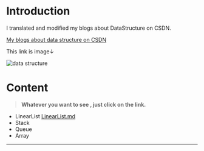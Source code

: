 # Introduction
I translated and modified my blogs about DataStructure on CSDN.

<!-- LINK TO MY BLOGS ON CSDN -->
[My blogs about data structure on CSDN](http://t.csdn.cn/cVMzm)

<!-- Image of data structure -->
This link is image↓


![data structure](https://gimg2.baidu.com/image_search/src=http%3A%2F%2Fenginclub.ru%2Fwp-content%2Fuploads%2F2017%2F12%2Fneural-network.jpg&refer=http%3A%2F%2Fenginclub.ru&app=2002&size=f9999,10000&q=a80&n=0&g=0n&fmt=auto?sec=1651851198&t=cdd6e2fb6c95f3c8b37a092559dbe4c9)

# Content
> **Whatever you want to see , just click on the link.**

* LinearList [LinearList.md](LinearList.md)
* Stack
* Queue
* Array


---
